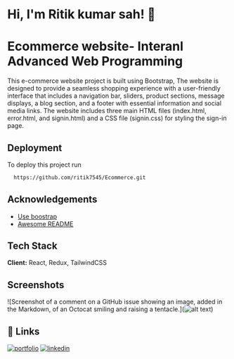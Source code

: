 # Hi, I'm Ritik kumar sah! 👋

# Ecommerce website- Interanl Advanced Web Programming

This e-commerce website project is built using Bootstrap, The website is designed to provide a seamless shopping experience with a user-friendly interface that includes a navigation bar, sliders, product sections, message displays, a blog section, and a footer with essential information and social media links. The website includes three main HTML files (index.html, error.html, and signin.html) and a CSS file (signin.css) for styling the sign-in page.

## Deployment

To deploy this project run

```bash
  https://github.com/ritik7545/Ecommerce.git
```
## Acknowledgements

 - [Use boostrap](https://getbootstrap.com/docs/5.0/getting-started/introduction/)
 - [Awesome README](https://fontawesome.com/)
 
## Tech Stack

**Client:** React, Redux, TailwindCSS

## Screenshots

![Screenshot of a comment on a GitHub issue showing an image, added in the Markdown, of an Octocat smiling and raising a tentacle.](![alt text](image.png))




## 🔗 Links
[![portfolio](https://img.shields.io/badge/my_portfolio-000?style=for-the-badge&logo=ko-fi&logoColor=white)](https://ritiksah.netlify.app/)
[![linkedin](https://img.shields.io/badge/linkedin-0A66C2?style=for-the-badge&logo=linkedin&logoColor=white)](https://www.linkedin.com/in/ritikkumarsah/)
